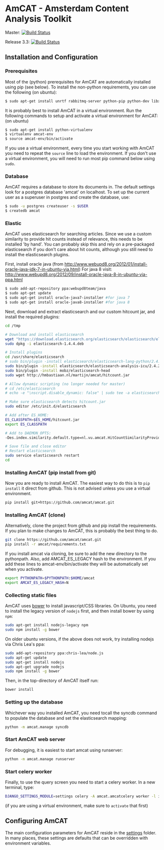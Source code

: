 AmCAT - Amsterdam Content Analysis Toolkit
==========================================

Master: [![Build Status](https://travis-ci.org/amcat/amcat.png?branch=master)](https://travis-ci.org/amcat/amcat)

Release 3.3: [![Build Status](https://travis-ci.org/amcat/amcat.png?branch=release-3.3)](https://travis-ci.org/amcat/amcat)


## Installation and Configuration

### Prerequisites

Most of the (python) prerequisites for AmCAT are automatically installed using pip (see below). To install the non-python requirements, you can use the following (on ubuntu):

```sh
$ sudo apt-get install unrtf rabbitmq-server python-pip python-dev libxml2-dev libxslt-dev lib32z1-dev postgresql postgresql-server-dev-9.4 postgresql-contrib-9.4
```



It is probably best to install AmCAT in a virtual environment. Run the following commands to setup and activate a virtual environment for AmCAT: (on ubuntu)

```sh
$ sudo apt-get install python-virtualenv
$ virtualenv amcat-env
$ source amcat-env/bin/activate
```

If you use a virtual environment, every time you start working with AmCAT you need to repeat the `source` line to load the environment. If you don't use a virtual environment, you will need to run most pip command below using `sudo`. 

### Database

AmCAT requires a database to store its documents in. The default settings look for a postgres database 'amcat' on localhost. To set up the current user as a superuser in postgres and create the database, use:

```sh
$ sudo -u postgres createuser -s $USER
$ createdb amcat
```

### Elastic

AmCAT uses elasticsearch for searching articles. Since we use a custom similarity to provide hit counts instead of relevance, this needs to be installed 'by hand'. You can probably skip this and rely on a pre-packaged elasticsearch if you don't care about hit counts, although you still need to install the elasticsearch plugins.

First, install oracle java (from http://www.webupd8.org/2012/01/install-oracle-java-jdk-7-in-ubuntu-via.html)
For java 8 visit: http://www.webupd8.org/2012/09/install-oracle-java-8-in-ubuntu-via-ppa.html

```sh
$ sudo add-apt-repository ppa:webupd8team/java
$ sudo apt-get update
$ sudo apt-get install oracle-java7-installer #for java 7
$ sudo apt-get install oracle-java8-installer #for java 8
```


Next, download and extract elasticsearch and our custom hitcount jar, and install the required plugins:

```sh
cd /tmp

# Download and install elasticsearch
wget "https://download.elasticsearch.org/elasticsearch/elasticsearch/elasticsearch-1.4.4.deb"
sudo dpkg -i elasticsearch-1.4.4.deb

# Install plugins
cd /usr/share/elasticsearch
# sudo bin/plugin -install elasticsearch/elasticsearch-lang-python/2.4.1 (no longer needed for master)
sudo bin/plugin -install elasticsearch/elasticsearch-analysis-icu/2.4.2
sudo bin/plugin -install mobz/elasticsearch-head
sudo wget http://hmbastiaan.nl/martijn/amcat/hitcount.jar

# Allow dynamic scripting (no longer needed for master)
# cd /etc/elasticsearch
# echo -e "\nscript.disable_dynamic: false" | sudo tee -a elasticsearch.yml

# Make sure elasticsearch detects hitcount.jar
sudo editor /etc/init.d/elasticsearch

# Add after ES_HOME:
ES_CLASSPATH=$ES_HOME/hitcount.jar
export ES_CLASSPATH

# Add to DAEMON_OPTS:
-Des.index.similarity.default.type=nl.vu.amcat.HitCountSimilarityProvider

# Save file and close editor
# Restart elasticsearch
sudo service elasticsearch restart
cd
```

### Installing AmCAT (pip install from git)

Now you are ready to install AmCAT. The easiest way to do this is to `pip install` it direct from github. 
This is not advised unless you use a virtual environment.

```sh
pip install git+https://github.com/amcat/amcat.git
```

### Installing AmCAT (clone)

Alternatively, clone the project from github and pip install the requirements. If you plan to make changes to 
AmCAT, this is probably the best thing to do. 

```sh
git clone https://github.com/amcat/amcat.git
pip install -r amcat/requirements.txt
```

If you install amcat via cloning, be sure to add the new directory to the pythonpath. 
Also, add AMCAT_ES_LEGACY hash to the environment.
If you add these lines to amcat-env/bin/activate they will be automatically set when you activate.

```sh
export PYTHONPATH=$PYTHONPATH:$HOME/amcat
export AMCAT_ES_LEGACY_HASH=N
```

### Collecting static files

AmCAT uses [bower](http://bower.io/) to install javascript/CSS libraries. On Ubuntu, you need to install the legacy version of `nodejs` first, and then install bower by using `npm`:

```sh
sudo apt-get install nodejs-legacy npm
sudo npm install -g bower
```

On older ubuntu versions, if the above does not work, try installing nodejs via Chris Lea's ppa:

```sh
sudo add-apt-repository ppa:chris-lea/node.js
sudo apt-get update
sudo apt-get install nodejs
sudo apt-get upgrade nodejs
sudo npm install -g bower
```

Then, in the top-directory of AmCAT itself run:

```sh
bower install
```

### Setting up the database

Whichever way you installed AmCAT, you need tocall the syncdb command to populate the database and set the elasticsearch mapping:

```sh
python -m amcat.manage syncdb
```

### Start AmCAT web server

For debugging, it is easiest to start amcat using runserver:

```sh
python -m amcat.manage runserver
```

### Start celery worker

Finally, to use the query screen you need to start a celery worker. In a new terminal, type:

```sh
DJANGO_SETTINGS_MODULE=settings celery -A amcat.amcatcelery worker -l info -Q amcat
```

(if you are using a virtual environment, make sure to `activate` that first)

## Configuring AmCAT

The main configuration parameters for AmCAT reside in the [settings](https://github.com/amcat/amcat/tree/master/settings) folder. In many places, these settings are defaults that can be overridden with environment variables. 
